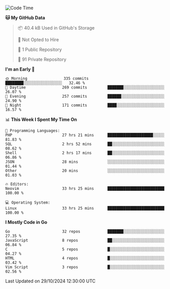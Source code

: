 
<!--START_SECTION:waka-->
![Code Time](http://img.shields.io/badge/Code%20Time-5%2C437%20hrs%2034%20mins-blue)

**🐱 My GitHub Data** 

> 📦 40.4 kB Used in GitHub's Storage 
 > 
> 🚫 Not Opted to Hire
 > 
> 📜 1 Public Repository 
 > 
> 🔑 91 Private Repository 
 > 
**I'm an Early 🐤** 

```text
🌞 Morning                335 commits         ████████░░░░░░░░░░░░░░░░░   32.46 % 
🌆 Daytime                269 commits         ███████░░░░░░░░░░░░░░░░░░   26.07 % 
🌃 Evening                257 commits         ██████░░░░░░░░░░░░░░░░░░░   24.90 % 
🌙 Night                  171 commits         ████░░░░░░░░░░░░░░░░░░░░░   16.57 % 
```


📊 **This Week I Spent My Time On** 

```text
💬 Programming Languages: 
PHP                      27 hrs 21 mins      ████████████████████░░░░░   81.83 % 
SQL                      2 hrs 52 mins       ██░░░░░░░░░░░░░░░░░░░░░░░   08.62 % 
Shell                    2 hrs 17 mins       ██░░░░░░░░░░░░░░░░░░░░░░░   06.86 % 
JSON                     28 mins             ░░░░░░░░░░░░░░░░░░░░░░░░░   01.44 % 
Other                    20 mins             ░░░░░░░░░░░░░░░░░░░░░░░░░   01.03 % 

🔥 Editors: 
Neovim                   33 hrs 25 mins      █████████████████████████   100.00 % 

💻 Operating System: 
Linux                    33 hrs 25 mins      █████████████████████████   100.00 % 
```

**I Mostly Code in Go** 

```text
Go                       32 repos            ███████░░░░░░░░░░░░░░░░░░   27.35 % 
JavaScript               8 repos             ██░░░░░░░░░░░░░░░░░░░░░░░   06.84 % 
C                        5 repos             █░░░░░░░░░░░░░░░░░░░░░░░░   04.27 % 
HTML                     4 repos             █░░░░░░░░░░░░░░░░░░░░░░░░   03.42 % 
Vim Script               3 repos             █░░░░░░░░░░░░░░░░░░░░░░░░   02.56 % 
```




 Last Updated on 29/10/2024 12:30:00 UTC
<!--END_SECTION:waka-->

